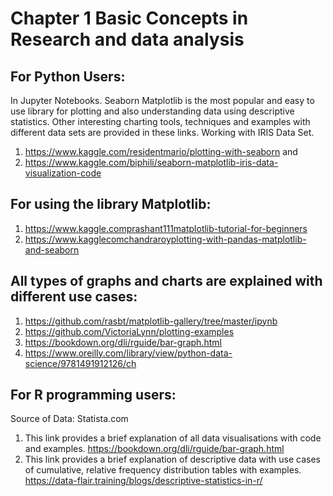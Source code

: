 # Chapter 1 Basic Concepts in Research and data analysis 

## For Python Users: 
In Jupyter Notebooks. Seaborn Matplotlib is the most popular and easy to use library for plotting and also understanding data using descriptive statistics. Other interesting charting tools, techniques and examples with different data sets are provided in these links. Working with IRIS Data Set.
1. https://www.kaggle.com/residentmario/plotting-with-seaborn 
 and 
2. https://www.kaggle.com/biphili/seaborn-matplotlib-iris-data-visualization-code

## For using the library Matplotlib:
1. https://www.kaggle.comprashant111matplotlib-tutorial-for-beginners
2. https://www.kagglecomchandraroyplotting-with-pandas-matplotlib-and-seaborn

## All types of graphs and charts are explained with different use cases:
1. https://github.com/rasbt/matplotlib-gallery/tree/master/ipynb
2. https://github.com/VictoriaLynn/plotting-examples
3. https://bookdown.org/dli/rguide/bar-graph.html
4. https://www.oreilly.com/library/view/python-data-science/9781491912126/ch

## For R programming users: 
Source of Data: Statista.com
1. This link provides a brief explanation of all data visualisations with code and examples. 
https://bookdown.org/dli/rguide/bar-graph.html
2. This link provides a brief explanation of descriptive data with use cases of cumulative, 
relative frequency distribution tables with examples. 
https://data-flair.training/blogs/descriptive-statistics-in-r/







